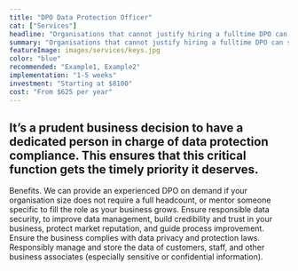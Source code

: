 ```yaml
---
title: "DPO Data Protection Officer"
cat: ["Services"]
headline: "Organisations that cannot justify hiring a fulltime DPO can still benefit from the  expertise of our DPO service to ensure PDPA compliance."
summary: "Organisations that cannot justify hiring a fulltime DPO can still benefit from the  expertise of our DPO service to ensure PDPA compliance.From $625 per year"
featureImage: images/services/keys.jpg
color: "blue"
recommended: "Example1, Example2"
implementation: "1-5 weeks"
investment: "Starting at $8100"
cost: "From $625 per year"
---
```


## It’s a prudent business decision to have a dedicated person in charge of data protection compliance. This ensures that this critical function gets the timely priority it deserves. 

Benefits. 
We can provide an experienced DPO on demand if your organisation size does not require a full headcount, or mentor someone specific to fill the role as your business grows. 
Ensure responsible data security, to improve data management, build credibility and trust in your business, protect market reputation, and guide process improvement.
Ensure the business complies with data privacy and protection laws. 
Responsibly manage and store the data of customers, staff, and other business associates (especially sensitive or confidential information). 
